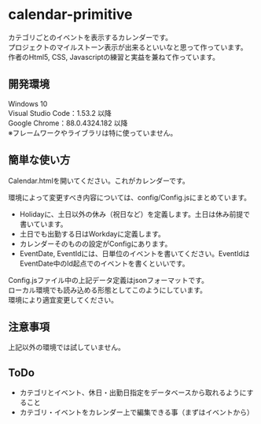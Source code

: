 # calendar-primitive
カテゴリごとのイベントを表示するカレンダーです。  
プロジェクトのマイルストーン表示が出来るといいなと思って作っています。  
作者のHtml5, CSS, Javascriptの練習と実益を兼ねて作っています。  

## 開発環境
Windows 10  
Visual Studio Code：1.53.2 以降  
Google Chrome：88.0.4324.182 以降  
※フレームワークやライブラリは特に使っていません。

## 簡単な使い方
Calendar.htmlを開いてください。これがカレンダーです。  
  
環境によって変更すべき内容については、config/Config.jsにまとめています。  
- Holidayに、土日以外の休み（祝日など）を定義します。土日は休み前提で書いています。  
- 土日でも出勤する日はWorkdayに定義します。  
- カレンダーそのものの設定がConfigにあります。
- EventDate, EventIdには、日単位のイベントを書いてください。EventIdはEventDate中のId起点でのイベントを書くといいです。

Config.jsファイル中の上記データ定義はjsonフォーマットです。  
ローカル環境でも読み込める形態としてこのようにしています。  
環境により適宜変更してください。

## 注意事項
上記以外の環境では試していません。

## ToDo
- カテゴリとイベント、休日・出勤日指定をデータベースから取れるようにすること
- カテゴリ・イベントをカレンダー上で編集できる事（まずはイベントから）
